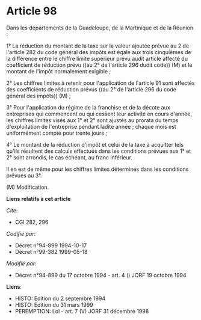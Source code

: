# Article 98

Dans les départements de la Guadeloupe, de la Martinique et de la Réunion :

1° La réduction du montant de la taxe sur la valeur ajoutée prévue au 2 de l'article 282 du code général des impôts est égale
aux trois cinquièmes de la différence entre le chiffre limite supérieur prévu audit article affecté du coefficient de
réduction prévu ((au 2° de l'article 296 dudit code)) (M) et le montant de l'impôt normalement exigible ;

2° Les chiffres limites à retenir pour l'application de l'article 91 sont affectés des coefficients de réduction prévus ((au
2° de l'article 296 du code général des impôts)) (M) ;

3° Pour l'application du régime de la franchise et de la décote aux entreprises qui commencent ou qui cessent leur activité
en cours d'année, les chiffres limites visés aux 1° et 2° sont ajustés au prorata du temps d'exploitation de l'entreprise
pendant ladite année ; chaque mois est uniformément compté pour trente jours ;

4° Le montant de la réduction d'impôt et celui de la taxe à acquitter tels qu'ils résultent des calculs effectués dans les
conditions prévues aux 1° et 2° sont arrondis, le cas échéant, au franc inférieur.

Il en est de même pour les chiffres limites déterminés dans les conditions prévues au 3°.

(M) Modification.

**Liens relatifs à cet article**

_Cite_:

  - CGI 282, 296

_Codifié par_:

  - Décret n°94-899 1994-10-17
  - Décret n°99-382 1999-05-18

_Modifié par_:

  - Décret n°94-899 du 17 octobre 1994 - art. 4 () JORF 19 octobre 1994

**Liens**:

  - HISTO: Edition du 2 septembre 1994
  - HISTO: Edition du 31 mars 1999
  - PEREMPTION: Loi - art. 7 (V) JORF 31 décembre 1998
